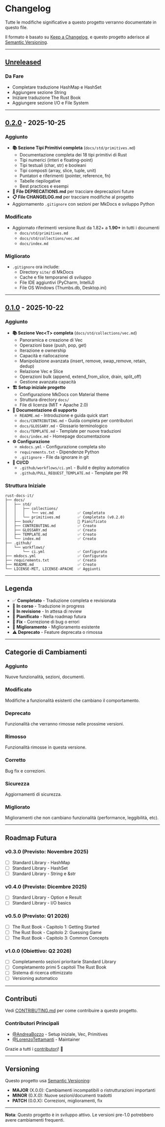 # Changelog

Tutte le modifiche significative a questo progetto verranno documentate in questo file.

Il formato è basato su [Keep a Changelog](https://keepachangelog.com/it/1.0.0/),
e questo progetto aderisce al [Semantic Versioning](https://semver.org/lang/it/).

---

## [Unreleased]

### Da Fare
- Completare traduzione HashMap e HashSet
- Aggiungere sezione String
- Iniziare traduzione The Rust Book
- Aggiungere sezione I/O e File System

---

## [0.2.0] - 2025-10-25

### Aggiunto
- **📚 Sezione Tipi Primitivi completa** (`docs/std/primitives.md`)
  - Documentazione completa dei 18 tipi primitivi di Rust
  - Tipi numerici (interi e floating-point)
  - Tipi testuali (char, str) e booleani
  - Tipi composti (array, slice, tuple, unit)
  - Puntatori e riferimenti (pointer, reference, fn)
  - Tabelle riepilogative
  - Best practices e esempi
- **📝 File DEPRECATIONS.md** per tracciare deprecazioni future
- **📋 File CHANGELOG.md** per tracciare modifiche al progetto
- Aggiornamento `.gitignore` con sezioni per MkDocs e sviluppo Python

### Modificato
- Aggiornato riferimenti versione Rust da 1.82+ a **1.90+** in tutti i documenti
  - `docs/std/primitives.md`
  - `docs/std/collections/vec.md`
  - `docs/index.md`

### Migliorato
- `.gitignore` ora include:
  - Directory `site/` di MkDocs
  - Cache e file temporanei di sviluppo
  - File IDE aggiuntivi (PyCharm, IntelliJ)
  - File OS Windows (Thumbs.db, Desktop.ini)

---

## [0.1.0] - 2025-10-22

### Aggiunto
- **📚 Sezione Vec\<T\> completa** (`docs/std/collections/vec.md`)
  - Panoramica e creazione di Vec
  - Operazioni base (push, pop, get)
  - Iterazione e ownership
  - Capacità e riallocazione
  - Manipolazione avanzata (insert, remove, swap_remove, retain, dedup)
  - Relazione Vec e Slice
  - Operazioni bulk (append, extend_from_slice, drain, split_off)
  - Gestione avanzata capacità
- **🏗️ Setup iniziale progetto**
  - Configurazione MkDocs con Material theme
  - Struttura directory `docs/`
  - File di licenza (MIT + Apache 2.0)
- **📖 Documentazione di supporto**
  - `README.md` - Introduzione e guida quick start
  - `docs/CONTRIBUTING.md` - Guida completa per contributori
  - `docs/GLOSSARY.md` - Glossario terminologico
  - `docs/TEMPLATE.md` - Template per nuove traduzioni
  - `docs/index.md` - Homepage documentazione
- **⚙️ Configurazione**
  - `mkdocs.yml` - Configurazione completa sito
  - `requirements.txt` - Dipendenze Python
  - `.gitignore` - File da ignorare in git
- **🤖 CI/CD**
  - `.github/workflows/ci.yml` - Build e deploy automatico
  - `.github/PULL_REQUEST_TEMPLATE.md` - Template per PR

### Struttura Iniziale
```
rust-docs-it/
├── docs/
│   ├── std/
│   │   ├── collections/
│   │   │   └── vec.md           ✅ Completato
│   │   └── primitives.md        ✅ Completato (v0.2.0)
│   ├── book/                    📅 Pianificato
│   ├── CONTRIBUTING.md          ✅ Creato
│   ├── GLOSSARY.md              ✅ Creato
│   ├── TEMPLATE.md              ✅ Creato
│   └── index.md                 ✅ Creato
├── .github/
│   └── workflows/
│       └── ci.yml               ✅ Configurato
├── mkdocs.yml                   ✅ Configurato
├── requirements.txt             ✅ Creato
├── README.md                    ✅ Creato
└── LICENSE-MIT, LICENSE-APACHE  ✅ Aggiunti
```

---

## Legenda

- ✅ **Completato** - Traduzione completa e revisionata
- 📝 **In corso** - Traduzione in progress
- 👀 **In revisione** - In attesa di review
- 📅 **Pianificato** - Nella roadmap futura
- 🐛 **Fix** - Correzione di bug o errori
- 🔧 **Miglioramento** - Miglioramento esistente
- ⚠️ **Deprecato** - Feature deprecata o rimossa

---

## Categorie di Cambiamenti

### Aggiunto
Nuove funzionalità, sezioni, documenti.

### Modificato
Modifiche a funzionalità esistenti che cambiano il comportamento.

### Deprecato
Funzionalità che verranno rimosse nelle prossime versioni.

### Rimosso
Funzionalità rimosse in questa versione.

### Corretto
Bug fix e correzioni.

### Sicurezza
Aggiornamenti di sicurezza.

### Migliorato
Miglioramenti che non cambiano funzionalità (performance, leggibilità, etc).

---

## Roadmap Futura

### v0.3.0 (Previsto: Novembre 2025)
- [ ] Standard Library - HashMap
- [ ] Standard Library - HashSet
- [ ] Standard Library - String e &str

### v0.4.0 (Previsto: Dicembre 2025)
- [ ] Standard Library - Option e Result
- [ ] Standard Library - I/O basics

### v0.5.0 (Previsto: Q1 2026)
- [ ] The Rust Book - Capitolo 1: Getting Started
- [ ] The Rust Book - Capitolo 2: Guessing Game
- [ ] The Rust Book - Capitolo 3: Common Concepts

### v1.0.0 (Obiettivo: Q2 2026)
- [ ] Completamento sezioni prioritarie Standard Library
- [ ] Completamento primi 5 capitoli The Rust Book
- [ ] Sistema di ricerca ottimizzato
- [ ] Versioning automatico

---

## Contributi

Vedi [CONTRIBUTING.md](docs/CONTRIBUTING.md) per come contribuire a questo progetto.

### Contributori Principali

- [@AndreaBozzo](https://github.com/AndreaBozzo) - Setup iniziale, Vec, Primitives
- [@LorenzoTettamanti](https://github.com/LorenzoTettamanti) - Maintainer

Grazie a tutti i [contributori](https://github.com/rust-ita/rust-docs-it/graphs/contributors)! 🎉

---

## Versioning

Questo progetto usa [Semantic Versioning](https://semver.org/):

- **MAJOR** (X.0.0): Cambiamenti incompatibili o ristrutturazioni importanti
- **MINOR** (0.X.0): Nuove sezioni/documenti tradotti
- **PATCH** (0.0.X): Correzioni, miglioramenti, fix

---

**Nota**: Questo progetto è in sviluppo attivo. Le versioni pre-1.0 potrebbero avere cambiamenti frequenti.

[Unreleased]: https://github.com/rust-ita/rust-docs-it/compare/v0.2.0...HEAD
[0.2.0]: https://github.com/rust-ita/rust-docs-it/compare/v0.1.0...v0.2.0
[0.1.0]: https://github.com/rust-ita/rust-docs-it/releases/tag/v0.1.0
